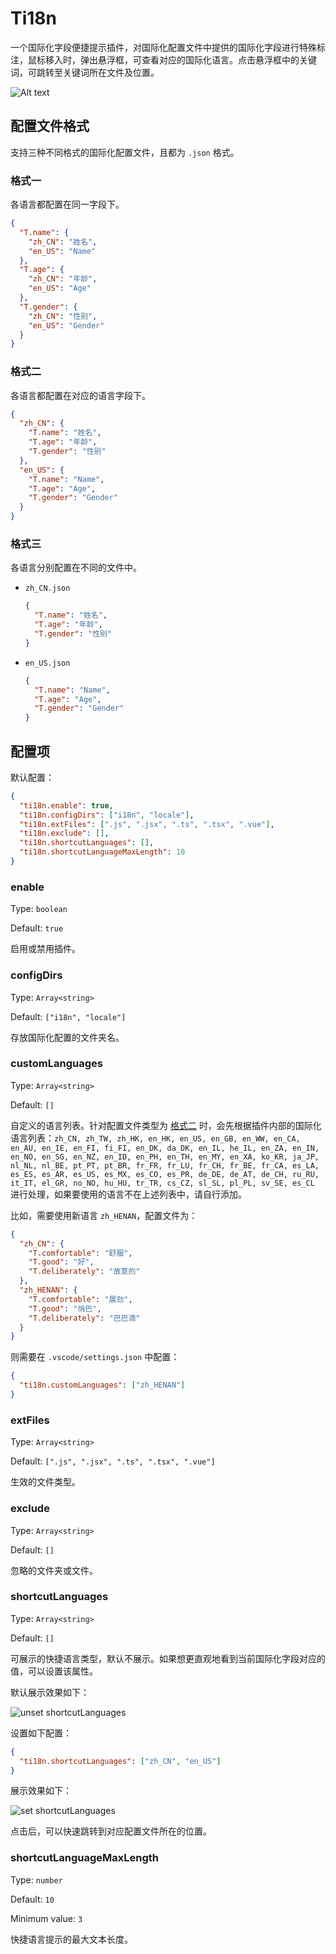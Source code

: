 # Ti18n

一个国际化字段便捷提示插件，对国际化配置文件中提供的国际化字段进行特殊标注，鼠标移入时，弹出悬浮框，可查看对应的国际化语言。点击悬浮框中的关键词，可跳转至关键词所在文件及位置。

![Alt text](https://github.com/showlotus/Ti18n/raw/master/res/demo.gif)

## 配置文件格式

支持三种不同格式的国际化配置文件，且都为 `.json` 格式。

### 格式一

各语言都配置在同一字段下。

```json
{
  "T.name": {
    "zh_CN": "姓名",
    "en_US": "Name"
  },
  "T.age": {
    "zh_CN": "年龄",
    "en_US": "Age"
  },
  "T.gender": {
    "zh_CN": "性别",
    "en_US": "Gender"
  }
}
```

### 格式二

各语言都配置在对应的语言字段下。

```json
{
  "zh_CN": {
    "T.name": "姓名",
    "T.age": "年龄",
    "T.gender": "性别"
  },
  "en_US": {
    "T.name": "Name",
    "T.age": "Age",
    "T.gender": "Gender"
  }
}
```

### 格式三

各语言分别配置在不同的文件中。

- `zh_CN.json`

  ```json
  {
    "T.name": "姓名",
    "T.age": "年龄",
    "T.gender": "性别"
  }
  ```

- `en_US.json`

  ```json
  {
    "T.name": "Name",
    "T.age": "Age",
    "T.gender": "Gender"
  }
  ```

## 配置项

默认配置：

```json
{
  "ti18n.enable": true,
  "ti18n.configDirs": ["i18n", "locale"],
  "ti18n.extFiles": [".js", ".jsx", ".ts", ".tsx", ".vue"],
  "ti18n.exclude": [],
  "ti18n.shortcutLanguages": [],
  "ti18n.shortcutLanguageMaxLength": 10
}
```

### enable

Type: `boolean`

Default: `true`

启用或禁用插件。

### configDirs

Type: `Array<string>`

Default: `["i18n", "locale"]`

存放国际化配置的文件夹名。

### customLanguages

Type: `Array<string>`

Default: `[]`

自定义的语言列表。针对配置文件类型为 [格式二](#格式二) 时，会先根据插件内部的国际化语言列表：`zh_CN, zh_TW, zh_HK, en_HK, en_US, en_GB, en_WW, en_CA, en_AU, en_IE, en_FI, fi_FI, en_DK, da_DK, en_IL, he_IL, en_ZA, en_IN, en_NO, en_SG, en_NZ, en_ID, en_PH, en_TH, en_MY, en_XA, ko_KR, ja_JP, nl_NL, nl_BE, pt_PT, pt_BR, fr_FR, fr_LU, fr_CH, fr_BE, fr_CA, es_LA, es_ES, es_AR, es_US, es_MX, es_CO, es_PR, de_DE, de_AT, de_CH, ru_RU, it_IT, el_GR, no_NO, hu_HU, tr_TR, cs_CZ, sl_SL, pl_PL, sv_SE, es_CL` 进行处理，如果要使用的语言不在上述列表中，请自行添加。

比如，需要使用新语言 `zh_HENAN`，配置文件为：

```json
{
  "zh_CN": {
    "T.comfortable": "舒服",
    "T.good": "好",
    "T.deliberately": "故意的"
  },
  "zh_HENAN": {
    "T.comfortable": "展劲",
    "T.good": "俏巴",
    "T.deliberately": "巴巴滴"
  }
}
```

则需要在 `.vscode/settings.json` 中配置：

```json
{
  "ti18n.customLanguages": ["zh_HENAN"]
}
```

### extFiles

Type: `Array<string>`

Default: `[".js", ".jsx", ".ts", ".tsx", ".vue"]`

生效的文件类型。

### exclude

Type: `Array<string>`

Default: `[]`

忽略的文件夹或文件。

### shortcutLanguages

Type: `Array<string>`

Default: `[]`

可展示的快捷语言类型，默认不展示。如果想更直观地看到当前国际化字段对应的值，可以设置该属性。

默认展示效果如下：

![unset shortcutLanguages](./res/unsetShortcutLanguages.png)

设置如下配置：

```json
{
  "ti18n.shortcutLanguages": ["zh_CN", "en_US"]
}
```

展示效果如下：

![set shortcutLanguages](./res/setShortcutLanguages.png)

点击后，可以快速跳转到对应配置文件所在的位置。

### shortcutLanguageMaxLength

Type: `number`

Default: `10`

Minimum value: `3`

快捷语言提示的最大文本长度。
